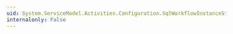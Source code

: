 ```yaml
---
uid: System.ServiceModel.Activities.Configuration.SqlWorkflowInstanceStoreElement.ConnectionStringName
internalonly: False
---
```


